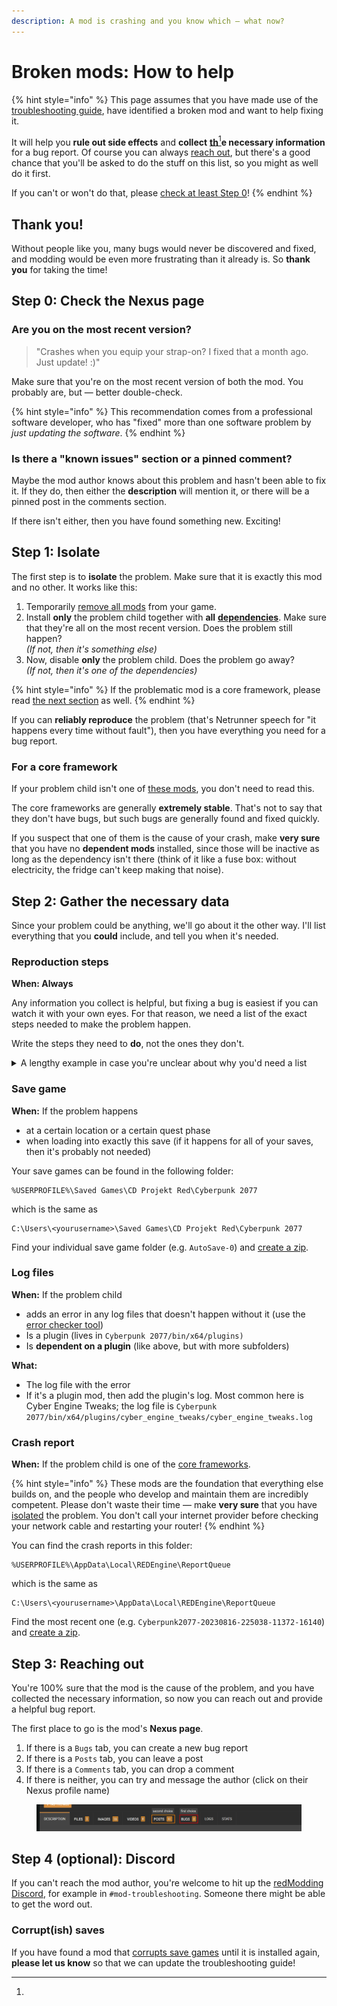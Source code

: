 ```yaml
---
description: A mod is crashing and you know which — what now?
---
```


# Broken mods: How to help

{% hint style="info" %}
This page assumes that you have made use of the [troubleshooting guide](./), have identified a broken mod and want to help fixing it.

It will help you **rule out side effects** and **collect** [**th**](#user-content-fn-1)[^1]**e necessary information** for a bug report. Of course you can always [reach out](broken-mods-how-to-help.md#step-3-reaching-out), but there's a good chance that you'll be asked to do the stuff on this list, so you might as well do it first.&#x20;

If you can't or won't do that, please [check at least Step 0](broken-mods-how-to-help.md#step-0-check-the-nexus-page)!
{% endhint %}

## Thank you!

Without people like you, many bugs would never be discovered and fixed, and modding would be even more frustrating than it already is. So **thank you** for taking the time!

## Step 0: Check the Nexus page

### Are you on the most recent version?

> "Crashes when you equip your strap-on? I fixed that a month ago. Just update! :)"

Make sure that you're on the most recent version of both the mod. You probably are, but — better double-check.

{% hint style="info" %}
This recommendation comes from a professional software developer, who has "fixed" more than one software problem by _just updating the software_.
{% endhint %}

### Is there a "known issues" section or a pinned comment?

Maybe the mod author knows about this problem and hasn't been able to fix it. If they do, then either the **description** will mention it, or there will be a pinned post in the comments section.&#x20;

If there isn't either, then you have found something new. Exciting!&#x20;

## Step 1: Isolate

The first step is to **isolate** the problem. Make sure that it is exactly this mod and no other. It works like this:

1. Temporarily [remove all mods](./#step-1-temporarily-disable-all-your-mods) from your game.
2. Install **only** the problem child together with **all** [**dependencies**](../users-modding-cyberpunk-2077/requirements-explained.md). Make sure that they're all on the most recent version. Does the problem still happen? \
   _(If not, then it's something else)_
3. Now, disable **only** the problem child. Does the problem go away?\
   _(If not, then it's one of the dependencies)_

{% hint style="info" %}
If the problematic mod is a core framework, please read [the next section](broken-mods-how-to-help.md#for-a-core-framework) as well.
{% endhint %}

If you can **reliably reproduce** the problem (that's Netrunner speech for "it happens every time without fault"), then you have everything you need for a bug report.

### For a core framework

If your problem child isn't one of [these mods](../../for-mod-creators/core-mods-explained/), you don't need to read this.

The core frameworks are generally **extremely stable**. That's not to say that they don't have bugs, but such bugs are generally found and fixed quickly.&#x20;

If you suspect that one of them is the cause of your crash, make **very sure** that you have no **dependent mods** installed, since those will be inactive as long as the dependency isn't there (think of it like a fuse box: without electricity, the fridge can't keep making that noise).

## Step 2: Gather the necessary data

Since your problem could be anything, we'll go about it the other way. I'll list everything that you **could** include, and tell you when it's needed.&#x20;

### Reproduction steps

**When: Always**

Any information you collect is helpful, but fixing a bug is easiest if you can watch it with your own eyes. For that reason, we need a list of the exact steps needed to make the problem happen.

Write the steps they need to **do**, not the ones they don't.&#x20;

<details>

<summary>A lengthy example in case you're unclear about why you'd need a list</summary>

Imagine the following (hypothetical) bug report:

OK, so the game crashes with only your mod and its dependencies (ArchiveXL, TweakXL, Red4ext) installed! I'm on the most recent version. Here's what I did:\
I created a new character. Has to be a nomad, female body gender and male brain gender, doesn't work if it's anything else (I made a hot blonde, here's a screenshot, aren't they cute?) Then I added the pink unicorn hat and the Sword of Truth via cheat. Has to be the sword, the Mace of Maybe works! Then hit the car mechanic and the game crashes. Oh yeah, it only does that if you do the hat before the sword! And also only on the pink version, the green variant works fine! Cheers!

Do you know what to do? I lost track halfway through, and I _wrote_ that. Also, did they equip the items, or is it enough to have them in your inventory?

This here is much clearer:

1. Have a clean install (ArchiveXL, TweakXL, Red4Ext, version 1.2.3. of This Mod Doesn't Exist)
2. Create a new character (female body gender, male brain gender, Nomad lifepath)
3. Add the pink unicorn helmet via CET command `Game.AddToInventory("Items.this_is_just_an_example")`
4. Add the Sword of Truth via CET command `Game.AddToInventory("Items.this_is_also_just_an_example")`
5. _Optional: you can create a save here_
6. Equip the helmet
7. Equip the sword
8. Hit the car mechanic
9. the game crashes

</details>

### Save game

**When:** If the problem happens

* at a certain location or a certain quest phase
* when loading into exactly this save (if it happens for all of your saves, then it's probably not needed)

Your save games can be found in the following folder:

```
%USERPROFILE%\Saved Games\CD Projekt Red\Cyberpunk 2077
```

which is the same as

```
C:\Users\<yourusername>\Saved Games\CD Projekt Red\Cyberpunk 2077
```

Find your individual save game folder (e.g. `AutoSave-0`) and [create a zip](https://support.microsoft.com/en-us/windows/zip-and-unzip-files-f6dde0a7-0fec-8294-e1d3-703ed85e7ebc).

### Log files

**When:** If the problem child

* adds an error in any log files that doesn't happen without it (use the [error checker tool](finding-and-reading-log-files.md#finding-the-log-files))
* Is a plugin (lives in `Cyberpunk 2077/bin/x64/plugins)`
* Is **dependent on a plugin** (like above, but with more subfolders)

**What:**&#x20;

* The log file with the error
* If it's a plugin mod, then add the plugin's log. Most common here is Cyber Engine Tweaks; the log file is `Cyberpunk 2077/bin/x64/plugins/cyber_engine_tweaks/cyber_engine_tweaks.log`

### Crash report

**When:** If the problem child is one of the [core frameworks](../../for-mod-creators/core-mods-explained/).

{% hint style="info" %}
These mods are the foundation that everything else builds on, and the people who develop and maintain them are incredibly competent. Please don't waste their time — make **very sure** that you have [isolated](broken-mods-how-to-help.md#step-1-isolate) the problem. You don't call your internet provider before checking your network cable and restarting your router!
{% endhint %}

You can find the crash reports in this folder:

```
%USERPROFILE%\AppData\Local\REDEngine\ReportQueue
```

which is the same as

```
C:\Users\<yourusername>\AppData\Local\REDEngine\ReportQueue
```

Find the most recent one (e.g. `Cyberpunk2077-20230816-225038-11372-16140`) and [create a zip](https://support.microsoft.com/en-us/windows/zip-and-unzip-files-f6dde0a7-0fec-8294-e1d3-703ed85e7ebc).

## Step 3: Reaching out

You're 100% sure that the mod is the cause of the problem, and you have collected the necessary information, so now you can reach out and provide a helpful bug report.&#x20;

The first place to go is the mod's **Nexus page**.

1. If there is a `Bugs` tab, you can create a new bug report
2. If there is a `Posts` tab, you can leave a post&#x20;
3. If there is a `Comments` tab, you can drop a comment
4. If there is neither, you can try and message the author (click on their Nexus profile name)

<figure><img src="../../.gitbook/assets/broken_mods_nexus_bug_report.png" alt=""><figcaption></figcaption></figure>

## Step 4 (optional): Discord

If you can't reach the mod author, you're welcome to hit up the [redModding Discord](https://discord.gg/hUdjp4JP), for example in `#mod-troubleshooting`. Someone there might be able to get the word out.

### Corrupt(ish) saves

If you have found a mod that [corrupts save games](./#corrupt-ish-saves) until it is installed again, **please let us know** so that we can update the troubleshooting guide!&#x20;

[^1]: 
